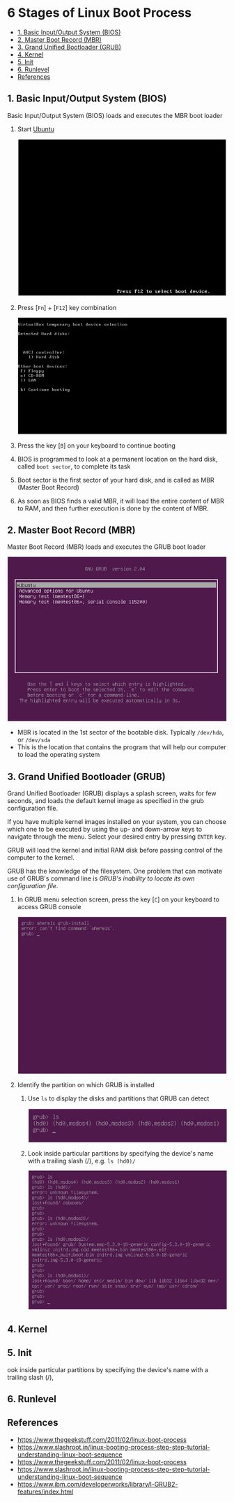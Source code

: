 # 6 Stages of Linux Boot Process <!-- omit in toc -->

- [1. Basic Input/Output System (BIOS)](#1-basic-inputoutput-system-bios)
- [2. Master Boot Record (MBR)](#2-master-boot-record-mbr)
- [3. Grand Unified Bootloader (GRUB)](#3-grand-unified-bootloader-grub)
- [4. Kernel](#4-kernel)
- [5. Init](#5-init)
- [6. Runlevel](#6-runlevel)
- [References](#references)

## 1. Basic Input/Output System (BIOS)

Basic Input/Output System (BIOS) loads and executes the MBR boot loader

1. Start [Ubuntu](../prerequisites/README.md)

    ![Select boot device](../image/5_select_boot_device.png)

2. Press [`Fn`] + [`F12`] key combination

    ![BIOS](../image/5b_select_boot_device.png)

3. Press the key [`B`] on your keyboard to continue booting

4. BIOS is programmed to look at a permanent location on the hard disk, called `boot sector`, to complete its task
5. Boot sector is the first sector of your hard disk, and is called as MBR (Master Boot Record)
6. As soon as BIOS finds a valid MBR, it will load the entire content of MBR to RAM, and then further execution is done by the content of MBR.

## 2. Master Boot Record (MBR)

Master Boot Record (MBR) loads and executes the GRUB boot loader

![GRUB](../image/6_gnu_grub.png)

* MBR is located in the 1st sector of the bootable disk. Typically `/dev/hda`, or `/dev/sda`
* This is the location that contains the program that will help our computer to load the operating system

## 3. Grand Unified Bootloader (GRUB)

Grand Unified Bootloader (GRUB) displays a splash screen, waits for few seconds, and loads the default kernel image as specified in the grub configuration file.

If you have multiple kernel images installed on your system, you can choose which one to be executed by using the up- and down-arrow keys to navigate through the menu. Select your desired entry by pressing `ENTER` key. 

GRUB will load the kernel and initial RAM disk before passing control of the computer to the kernel.

GRUB has the knowledge of the filesystem. One problem that can motivate use of GRUB's command line is *GRUB's inability to locate its own configuration file*.

1. In GRUB menu selection screen, press the key [`C`] on your keyboard to access GRUB console

    ![GRUB console](../image/7_grub_console.png)

2. Identify the partition on which GRUB is installed
   1. Use `ls` to display the disks and partitions that GRUB can detect

        ![GRUB `ls` command](../image/8_grub_ls.png)

    2. Look inside particular partitions by specifying the device's name with a trailing slash (/), e.g. `ls (hd0)/`

        ![Look inside partitions](../image/9_lookInsidePartition.png)

## 4. Kernel



## 5. Init

ook inside particular partitions by specifying the device's name with a trailing slash (/),

## 6. Runlevel




## References

* https://www.thegeekstuff.com/2011/02/linux-boot-process
* https://www.slashroot.in/linux-booting-process-step-step-tutorial-understanding-linux-boot-sequence
* https://www.thegeekstuff.com/2011/02/linux-boot-process
* https://www.slashroot.in/linux-booting-process-step-step-tutorial-understanding-linux-boot-sequence
* https://www.ibm.com/developerworks/library/l-GRUB2-features/index.html